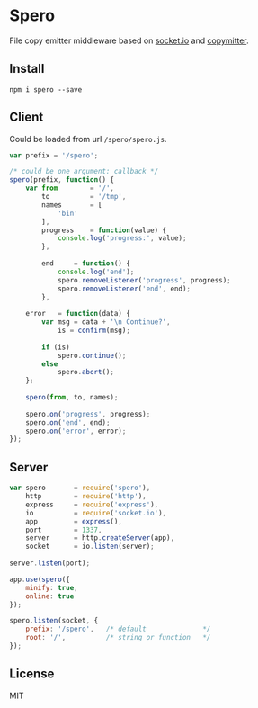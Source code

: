 # Spero

File copy emitter middleware based on [socket.io](http://socket.io "Socket.io") and [copymitter](https://github.com/coderaiser/node-copymitter "Copymitter").

## Install

```
npm i spero --save
```

## Client

Could be loaded from url `/spero/spero.js`.

```js
var prefix = '/spero';

/* could be one argument: callback */
spero(prefix, function() {
    var from        = '/',
        to          = '/tmp',
        names       = [
            'bin'
        ],
        progress    = function(value) {
            console.log('progress:', value);
        },
        
        end     = function() {
            console.log('end');
            spero.removeListener('progress', progress);
            spero.removeListener('end', end);
        },
    
    error   = function(data) {
        var msg = data + '\n Continue?',
            is = confirm(msg);
        
        if (is)
            spero.continue();
        else
            spero.abort();
    };
    
    spero(from, to, names);
    
    spero.on('progress', progress);
    spero.on('end', end);
    spero.on('error', error);
});

```

## Server

```js
var spero       = require('spero'),
    http        = require('http'),
    express     = require('express'),
    io          = require('socket.io'),
    app         = express(),
    port        = 1337,
    server      = http.createServer(app),
    socket      = io.listen(server);
    
server.listen(port);

app.use(spero({
    minify: true,
    online: true
});

spero.listen(socket, {
    prefix: '/spero',   /* default              */
    root: '/',          /* string or function   */
});
```

## License

MIT
